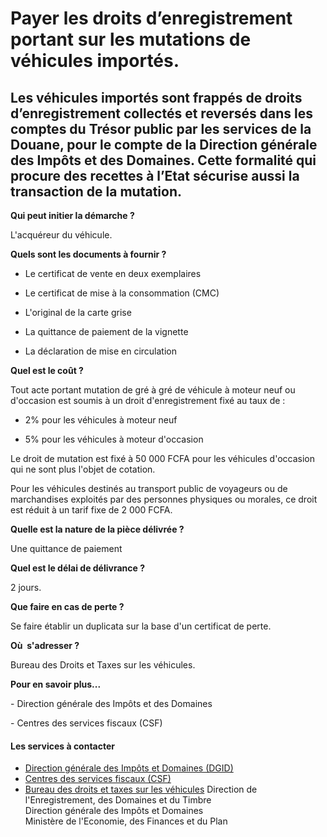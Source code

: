 # Payer les droits d’enregistrement portant sur les mutations de véhicules importés.

Les véhicules importés sont frappés de droits d’enregistrement collectés et reversés dans les comptes du Trésor public par les services de la Douane, pour le compte de la Direction générale des Impôts et des Domaines. Cette formalité qui procure des recettes à l’Etat sécurise aussi la transaction de la mutation.
-------------------------------------------------------------------------------------------------------------------------------------------------------------------------------------------------------------------------------------------------------------------------------------------------------------------------

**Qui peut initier la démarche ?**

L'acquéreur du véhicule.

**Quels sont les documents à fournir ?**

*   Le certificat de vente en deux exemplaires

*   Le certificat de mise à la consommation (CMC)

*   L'original de la carte grise

*   La quittance de paiement de la vignette

*   La déclaration de mise en circulation

**Quel est le coût ?**

Tout acte portant mutation de gré à gré de véhicule à moteur neuf ou d'occasion est soumis à un droit d'enregistrement fixé au taux de :

*   2% pour les véhicules à moteur neuf  
    

*   5% pour les véhicules à moteur d'occasion  
    

Le droit de mutation est fixé à 50 000 FCFA pour les véhicules d'occasion qui ne sont plus l'objet de cotation.

Pour les véhicules destinés au transport public de voyageurs ou de marchandises exploités par des personnes physiques ou morales, ce droit est réduit à un tarif fixe de 2 000 FCFA.

**Quelle est la nature de la pièce délivrée ?**

Une quittance de paiement

**Quel est le délai de délivrance ?**

2 jours.

**Que faire en cas de perte ?**

Se faire établir un duplicata sur la base d'un certificat de perte.

**Où  s'adresser ?**

Bureau des Droits et Taxes sur les véhicules.

**Pour en savoir plus...**

\- Direction générale des Impôts et des Domaines  

\- Centres des services fiscaux (CSF)

#### Les services à contacter

*   [Direction générale des Impôts et Domaines (DGID)](../../../services/direction-generale-des-impots-et-domaines-dgid.md)
*   [Centres des services fiscaux (CSF)](../../../services/centres-des-services-fiscaux-csf.md)
*   [Bureau des droits et taxes sur les véhicules](../../../services/bureau-des-droits-et-taxes-sur-les-vehicules.md) Direction de l'Enregistrement, des Domaines et du Timbre  
    Direction générale des Impôts et Domaines  
    Ministère de l'Economie, des Finances et du Plan